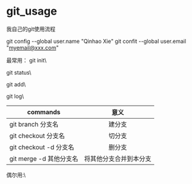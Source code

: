 # git_usage
我自己的git使用流程

git config --global user.name "Qinhao Xie"
git confit --global user.email "myemail@xxx.com"

最常用：
git init\

git status\

git add\

git log\

| commands              | 意义  |
|-----------------------|:-----:|
|git branch 分支名      | 建分支|
|git checkout 分支名    | 切分支|
|git checkout -d 分支名    | 删分支|
|git merge -d 其他分支名    | 将其他分支合并到本分支|


偶尔用:\




